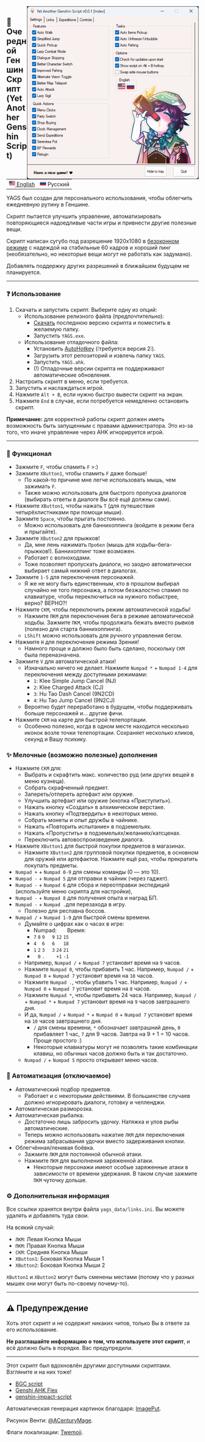 <img src="./ScriptPreview.png" alt="Happy Moople" align="right" width="450">

## 🎈 Очередной Геншин Скрипт (Yet Another Genshin Script)

<table>
  <tr>
    <td valign="center"><a href="README.md"><img src="https://github.com/twitter/twemoji/blob/master/assets/svg/1f1fa-1f1f8.svg" width="16"/> English</a></td>
    <td valign="center"><img src="https://github.com/twitter/twemoji/blob/master/assets/svg/1f1f7-1f1fa.svg" width="16"/> Русский</td>
  </tr>
</table>

YAGS был создан для персонального использования, чтобы облегчить ежедневную рутину в Геншине.

Скрипт пытается улучшить управление, автоматизировать повторяющиеся надоедливые части игры и привнести другие полезные вещи.

Скрипт написан сугубо под разрешение 1920x1080 в [безоконном режиме](https://gaming.stackexchange.com/a/376533) с надеждой на стабильные 60 кадров и хороший пинг (необязательно, но некоторые вещи *могут* не работать как задумано).

Добавлять поддержку других разрешений в ближайшем будущем не планируется.

---

### ❓ Использование
1. Скачать и запустить скрипт. Выберите одну из опций:
	- Использование релизного файла (предпочтительно):
		- [Скачать](https://github.com/SoSeDiK/YAGS/releases/latest/download/YAGS.exe) последнюю версию скрипта и поместить в желаемую папку.
		- Запустить `YAGS.exe`.
	- Использование отладочного файла:
		- Установить [AutoHotkey](https://www.autohotkey.com/) (❕требуется версия 2❕).
		- Загрузить этот репозиторий и извлечь папку `YAGS`.
		- Запустить `YAGS.ahk`.
		- (!) Отладочные версии скрипта не поддерживают автоматические обновления.
2. Настроить скрипт в меню, если требуется.
3. Запустить и наслаждаться игрой.
3. Нажмите `Alt + B`, если нужно быстро вывести скрипт на экран.
5. Нажмите `End` в случае, если потребуется немедленно остановить скрипт.

**Примечание:** для корректной работы скрипт должен иметь возможность быть запущенным с правами администратора. Это из-за того, что иначе управление через AHK игнорируется игрой.

---

### 🎨 Функционал
- Зажмите `F`, чтобы спамить `F` >:)
- Зажмите `XButton1`, чтобы спамить `F` даже больше!
  - По какой-то причине мне легче использовать мышь, чем зажимать `F`.
  - Также можно использовать для быстрого пропуска диалогов (выбирать ответы в диалоге Вы всё ещё должны сами).
- Нажмите `XButton1`, чтобы нажать `T` (для путешествия четырёхлистниками при помощи мыши).
- Зажмите `Space`, чтобы прыгать постоянно.
  - Можно использовать для баннихоппинга (войдите в режим бега и прыгайте).
- Зажмите `XButton2` для прыжков!
  - Да, мне лень нажимать `Пробел` (мышь для ходьбы-бега-прыжков!). Баннихоппинг тоже возможен.
  - Работает с волноходами.
  - Тоже позволяет пропускать диалоги, но заодно автоматически выбирает самый нижний ответ в диалогах.
- Зажмите `1-5` для переключения персонажей.
  - Я же не могу быть единственным, кто в прошлом выбирал случайно не того персонажа, а потом безжалостно спамил по клавиатуре, чтобы переключиться на нужного побыстрее, верно? ВЕРНО?!
- Нажмите `СКМ`, чтобы переключить режим автоматической ходьбы!
  - Нажмите `ПКМ` для переключения бега в режиме автоматической ходьбы. Зажмите `ПКМ`, чтобы продолжать бежать вместо рывков (полезно для старта баннихоппинга).
  - `LShift` можно использовать для ручного управления бегом.
- Нажмите `H` для переключения режима Зрения!
  - Намного проще и должно было быть сделано, поскольку `СКМ` была переназначена.
- Зажмите `V` для автоматической атаки!
  - Изначально ничего не делает. Нажмите `Numpad *` + `Numpad 1-4` для переключения между доступными режимами:
    - `1`: Klee Simple Jump Cancel (NJ)
    - `2`: Klee Charged Attack (CJ)
    - `3`: Hu Tao Dash Cancel (9N2CD)
    - `4`: Hu Tao Jump Cancel (9N2CJ)
  - Вероятно будет переработано в будущем, чтобы поддерживать больше персонажей и… другие фичи.
- Нажмите `СКМ` на карте для быстрой телепортации.
  - Особенно полезно, когда в одном месте находится несколько иконок возле точки телепортации. Сохраняет несколько кликов, секунд и Вашу психику.

### ✨ Мелочные (возможно полезные) дополнения
- Нажмите `СКМ` для:
  - Выбрать и скрафтить макс. количество руд (или других вещей в меню кузнеца).
  - Собрать скрафченный предмет.
  - Запереть/отпереть артефакт или оружие.
  - Улучшить артефакт или оружие (кнопка «Приступить»).
  - Нажать кнопку «Создать» в алхимическом верстаке.
  - Нажать кнопку «Подтвердить» в некоторых меню.
  - Собрать монеты и опыт дружбы в чайнике.
  - Нажать «Повторить испытание» в подземельях.
  - Нажать «Пропустить» в подземельях/желаниях/катсценах.
  - Переключить автовоспроизведение диалога.
- Нажмите `XButton1` для быстрой покупки предметов в магазинах.
  - Нажмите `XButton2` для групповой покупки предметов, в основном для оружий или артефактов. Нажмите ещё раз, чтобы прекратить покупать предметы.
- `Numpad +` + `Numpad 0-9` для смены команды (0 — это 10).
- `Numpad -` + `Numpad 5` для отправки в чайник (через гаджет).
- `Numpad -` + `Numpad 6` для сбора и переотправки экспедиций (используйте меню скрипта для настройки),
- `Numpad -` + `Numpad 8` для получения опыта и наград БП.
- `Numpad -` + `Numpad .`для перезахода в игру.
  - Полезно для респавна боссов.
- `Numpad /` + `Numpad 1-9` для быстрой смены времени.
  - Думайте о цифрах как о часах в игре:
    - Numpad:       Время:
    - `7` `8` `9`   ` 9` `12` `15`
    - `4` ` ` `6`   ` 6` `  ` `18`
    - `1` `2` `3`   ` 3` `24` `21`
    - ` ` `0` `.`   `  ` `+1` `-1`
  - Например, `Numpad /` + `Numpad 7` установит время на `9` часов.
  - Нажмите `Numpad 0`, чтобы прибавить 1 час. Например, `Numpad /` + `Numpad 0` + `Numpad 7` установит время на `10` часов.
  - Нажмите `Numpad .`, чтобы убавить 1 час. Например, `Numpad /` + `Numpad 0` + `Numpad 7` установит время на `8` часов.
  - Нажмите `Numpad *`, чтобы прибавить 24 часа. Например, `Numpad /` + `Numpad *` + `Numpad 7` установит время на `9` часов завтрашнего дня.
  - И да, `Numpad /` + `Numpad *` + `Numpad 0` + `Numpad 7` установит время на `10` часов завтрашнего дня.
    - `/` для смены времени, `*` обозначает завтрашний день, `0` прибавляет 1 час, `7` для 9 часов. Завтра на 9 + 1 = 10 часов. Проще простого :)
	- Некоторые клавиатуры могут не позволять такие комбинации клавиш, но обычных часов должно быть и так достаточно.
  - `Numpad /` + `Numpad 5` просто открывает меню часов.
  

### 🎣 Автоматизация (отключаемое)
- Автоматический подбор предметов.
  - Работает и с некоторыми действиями. В большинстве случаев должно игнорировать диалоги, готовку и челленджи.
- Автоматическая разморозка.
- Автоматическая рыбалка.
  - Достаточно лишь забросить удочку. Натяжка и улов рыбы автоматические.
  - Теперь можно использовать нажатие `ЛКМ` для переключения режима забрасывания удочки вместо задерживания кнопки.
- Облегчённая/ленивая боёвка.
  - Зажмите `ЛКМ` для постоянной обычной атаки.
  - Нажмите `ПКМ` для выполнения заряженной атаки.
    - Некоторые персонажи имеют особые заряженные атаки в зависимости от времени удержания. В таком случае зажмите `ПКМ` чуточку дольше.

### ⚙ Дополнительная информация
Все ссылки хранятся внутри файла `yags_data/links.ini`. Вы можете удалять и добавлять туда свои.

На всякий случай:
- `ЛКМ`: Левая Кнопка Мыши
- `ПКМ`: Правая Кнопка Мыши
- `СКМ`: Средняя Кнопка Мыши
- `XButton1`: Боковая Кнопка Мыши 1
- `XButton2`: Боковая Кнопка Мыши 2

`XButton1` и `XButton2` могут быть сменены местами (потому что у разных мышек они могут быть по-своему почему-то).

---

## ⚠ Предупреждение
Хоть этот скрипт и не содержит никаких читов, только Вы в ответе за его использование.

**Не разглашайте информацию о том, что используете этот скрипт**, и всё должно быть в порядке. Вас предупредили.

---

Этот скрипт был вдохновлён другими доступными скриптами. Взгляните и на них тоже!
- [BGC script](https://github.com/onoderis/bgc-script)
- [Genshi AHK Flex](https://github.com/Kramar1337/GenshinImpact-AHK-flex)
- [genshin-impact-script](https://github.com/phonowell/genshin-impact-script)

Автоматическая генерация картинок благодаря: [ImagePut](https://github.com/iseahound/ImagePut).

Рисунок Венти: [@ACenturyMage](https://twitter.com/ACenturyMage/status/1325869153618718720).

Флаги локализации: [Twemoji](https://twemoji.twitter.com/).
